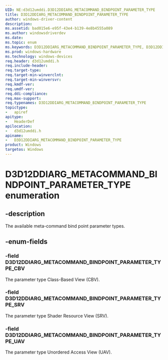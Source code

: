 ```yaml
---
UID: NE:d3d12umddi.D3D12DDIARG_METACOMMAND_BINDPOINT_PARAMETER_TYPE
title: D3D12DDIARG_METACOMMAND_BINDPOINT_PARAMETER_TYPE
author: windows-driver-content
description:
ms.assetid: bad015e6-e95f-43e4-b139-4e8b4555a089
ms.author: windowsdriverdev
ms.date:
ms.topic: enum
ms.keywords: D3D12DDIARG_METACOMMAND_BINDPOINT_PARAMETER_TYPE, D3D12DDIARG_METACOMMAND_BINDPOINT_PARAMETER_TYPE,
ms.prod: windows-hardware
ms.technology: windows-devices
req.header: d3d12umddi.h
req.include-header:
req.target-type:
req.target-min-winverclnt:
req.target-min-winversvr:
req.kmdf-ver:
req.umdf-ver:
req.ddi-compliance:
req.max-support:
req.typenames: D3D12DDIARG_METACOMMAND_BINDPOINT_PARAMETER_TYPE
topictype:
-	apiref
apitype:
-	HeaderDef
apilocation:
-	d3d12umddi.h
apiname:
-	D3D12DDIARG_METACOMMAND_BINDPOINT_PARAMETER_TYPE
product: Windows
targetos: Windows
---
```


# D3D12DDIARG_METACOMMAND_BINDPOINT_PARAMETER_TYPE enumeration

## -description

The available meta-command bind point parameter types.

## -enum-fields

### -field D3D12DDIARG_METACOMMAND_BINDPOINT_PARAMETER_TYPE_CBV

The parameter type Class-Based View (CBV).

### -field D3D12DDIARG_METACOMMAND_BINDPOINT_PARAMETER_TYPE_SRV

The parameter type Shader Resource View (SRV).

### -field D3D12DDIARG_METACOMMAND_BINDPOINT_PARAMETER_TYPE_UAV

The parameter type Unordered Access View (UAV).

